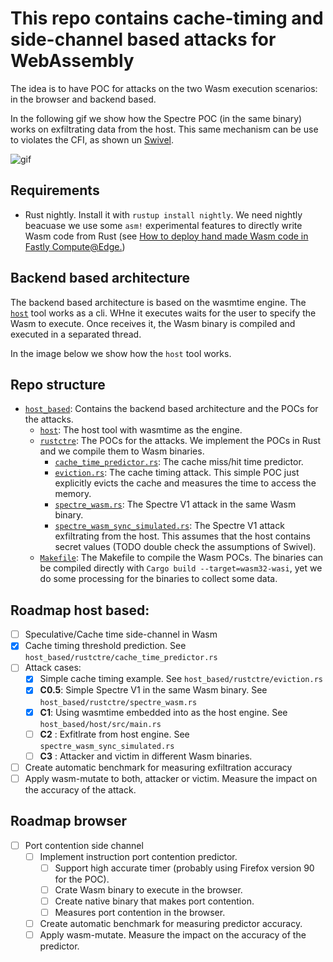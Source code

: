 # This repo contains cache-timing and side-channel based attacks for WebAssembly

The idea is to have POC for attacks on the two Wasm execution scenarios: in the browser and backend based.

In the following gif we show how the Spectre POC (in the same binary) works on exfiltrating data from the host. This same mechanism can be use to violates the CFI, as shown un [Swivel](https://arxiv.org/abs/2102.12730).

![gif](/docs/video.gif)


## Requirements
- Rust nightly. Install it with `rustup install nightly`. We need nightly beacuase we use some `asm!` experimental features to directly write Wasm code from Rust (see [How to deploy hand made Wasm code in Fastly Compute@Edge.](https://www.jacarte.me/blog/2021/HandMadeWasmDeploInFastly/))


## Backend based architecture

The backend based architecture is based on the wasmtime engine. The [`host`](/host_based/host) tool works as a cli. WHne it executes waits for the user to specify the Wasm to execute. Once receives it, the Wasm binary is compiled and executed in a separated thread.

In the image below we show how the `host` tool works.



## Repo structure

- [`host_based`](/host_based): Contains the backend based architecture and the POCs for the attacks.
  - [`host`](/host_based/host): The host tool with wasmtime as the engine.
  - [`rustctre`](/host_based/rustctre): The POCs for the attacks. We implement the POCs in Rust and we compile them to Wasm binaries.
    - [`cache_time_predictor.rs`](/host_based/rustctre/cache_time_predictor.rs): The cache miss/hit time predictor.
    - [`eviction.rs`](/host_based/rustctre/eviction.rs): The cache timing attack. This simple POC just explicitly evicts the cache and measures the time to access the memory.
    - [`spectre_wasm.rs`](/host_based/rustctre/spectre_wasm.rs): The Spectre V1 attack in the same Wasm binary.
    - [`spectre_wasm_sync_simulated.rs`](/host_based/rustctre/spectre_wasm_sync_simulated.rs): The Spectre V1 attack exfiltrating from the host. This assumes that the host contains secret values (TODO double check the assumptions of Swivel).
  - [`Makefile`](/host_based/Makefile): The Makefile to compile the Wasm POCs. The binaries can be compiled directly with `Cargo build --target=wasm32-wasi`, yet we do some processing for the binaries to collect some data.


## Roadmap host based:

- [ ] Speculative/Cache time side-channel in Wasm
 - [x] Cache timing threshold prediction. See `host_based/rustctre/cache_time_predictor.rs`
 - [ ] Attack cases:
   - [x] Simple cache timing example. See `host_based/rustctre/eviction.rs`
   - [x] **C0.5**: Simple Spectre V1 in the same Wasm binary. See `host_based/rustctre/spectre_wasm.rs`
   - [x] **C1**: Using wasmtime embedded into as the host engine. See `host_based/host/src/main.rs`
   - [ ] **C2**  : Exfitlrate from host engine. See `spectre_wasm_sync_simulated.rs`
   - [ ] **C3**  : Attacker and victim in different Wasm binaries.
- [ ] Create automatic benchmark for measuring exfiltration accuracy
- [ ] Apply wasm-mutate to both, attacker or victim. Measure the impact on the accuracy of the attack.

## Roadmap browser

- [ ] Port contention side channel
  - [ ] Implement instruction port contention predictor.
    - [ ] Support high accurate timer (probably using Firefox version 90 for the POC).
    - [ ] Crate Wasm binary to execute in the browser.
    - [ ] Create native binary that makes port contention.
    - [ ] Measures port contention in the browser.
  - [ ] Create automatic benchmark for measuring predictor accuracy.
  - [ ] Apply wasm-mutate. Measure the impact on the accuracy of the predictor.
